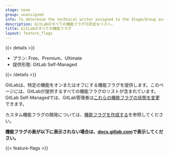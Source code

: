 ```yaml
---
stage: none
group: unassigned
info: To determine the technical writer assigned to the Stage/Group associated with this page, see https://handbook.gitlab.com/handbook/product/ux/technical-writing/#assignments
description: GitLabのすべての機能フラグの完全なリスト。
title: GitLabのすべての機能フラグ
layout: feature_flags
---
```


{{< details >}}

- プラン: Free、Premium、Ultimate
- 提供形態: GitLab Self-Managed

{{< /details >}}

GitLabは、特定の機能をオンまたはオフにする機能フラグを提供します。このページには、GitLabが提供するすべての機能フラグのリストが含まれています。GitLab Self-Managedでは、GitLab管理者は[これらの機能フラグの状態を変更](_index.md)できます。

カスタム機能フラグの開発については、[機能フラグを作成する](../../operations/feature_flags.md#create-a-feature-flag)を参照してください。

<!-- markdownlint-disable MD044 -->
<!-- MD044/proper-names test disabled after this line to make page compatible with markdownlint-cli 0.29.0. -->
<!-- See https://docs.gitlab.com/ee/development/documentation/testing/markdownlint.html#disable-markdownlint-tests -->

<div class="d-none">
  <strong>機能フラグの表が以下に表示されない場合は、<a href="https://docs.gitlab.com/ee/user/feature_flags.html">docs.gitlab.com</a>で表示してください。</strong>
</div>
<!-- the div tag will not display on the docs site but will display on /help -->

<!-- markdownlint-enable MD044 -->

{{< feature-flags >}}
